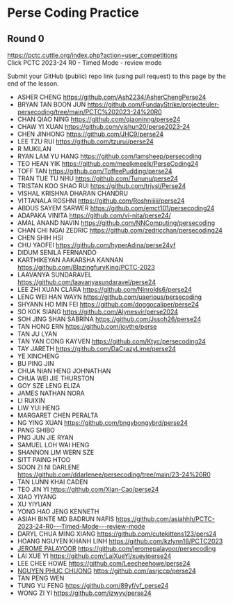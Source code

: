 # Perse Coding Practice 

## Round 0
https://pctc.cuttle.org/index.php?action=user_competitions   
Click PCTC 2023-24 R0 - Timed Mode - review mode

Submit your GitHub (public) repo link (using pull request) to this page by the end of the lesson.

- ASHER CHENG https://github.com/Ash2234/AsherChengPerse24
- BRYAN TAN BOON JUN https://github.com/FundayStrike/projecteuler-persecoding/tree/main/PCTC%202023-24%20R0
- CHAN QIAO NING https://github.com/qiaoninng/perse24
- CHAW YI XUAN https://github.com/yishun20/perse2023-24
- CHEN JINHONG https://github.com/JHC9/perse24
- LEE TZU RUI https://github.com/tzurui/perse24
- R MUKILAN
- RYAN LAM YU HANG https://github.com/lamsheep/persecoding
- TEO HEAN YIK https://github.com/meelkmeelk/PerseCoding24
- TOFF TAN https://github.com/ToffeePudding/perse24
- TRAN TUE TU NHU https://github.com/Tununu/perse24
- TRISTAN KOO SHAO RUI https://github.com/trjysl/Perse24
- VISHAL KRISHNA DHARAN CHANDRU
- VITTANALA ROSHNI https://github.com/Roshniiiii/perse24
- ABDUS SAYEM SARWER https://github.com/emct101/persecoding24
- ADAPAKA VINITA https://github.com/vi-nita/perse24/
- AMAL ANAND NAVIN https://github.com/NNComputing/persecoding
- CHAN CHI NGAI ZEDRIC https://github.com/zedricchan/persecoding24
- CHEN SHIH HSI
- CHU YAOFEI https://github.com/hyperAdina/perse24yf
- DIDUM SENILA FERNANDO
- KARTHIKEYAN AAKARSHA KANNAN https://github.com/BlazingfuryKing/PCTC-2023
- LAAVANYA SUNDARAVEL https://github.com/laavanyasundaravel/perse24
- LEE ZHI XUAN CLARA https://github.com/Ninrolds6/perse24
- LENG WEI HAN WAYN https://github.com/uaerious/persecoding
- SHYANN HO MIN FEI https://github.com/doggocaliper/perse24
- SO KOK SIANG https://github.com/Alynesvir/perse2024
- SOH JING SHAN SABRINA https://github.com/Jssoh26/perse24
- TAN HONG ERN https://github.com/jovthe/perse
- TAN JU LYAN
- TAN YAN CONG KAYVEN https://github.com/Ktyc/persecoding24
- TAY JARETH https://github.com/DaCrazyLime/perse24
- YE XINCHENG
- BU PING JIN
- CHUA NIAN HENG JOHNATHAN
- CHUA WEI JIE THURSTON
- GOY SZE LENG ELIZA
- JAMES NATHAN NORA
- LI RUIXIN
- LIW YUI HENG
- MARGARET CHEN PERALTA
- NG YING XUAN https://github.com/bngybongybrd/perse24
- PANG SHIBO
- PNG JUN JIE RYAN
- SAMUEL LOH WAI HENG
- SHANNON LIM WERN SZE
- SITT PAING HTOO
- SOON ZI NI DARLENE https://github.com/ddarlenee/persecoding/tree/main/23-24%20R0
- TAN LUNN KHAI CADEN
- TEO JIN YI https://github.com/Xian-Cao/perse24
- XIAO YIYANG
- XU YIYUAN
- YONG HAO JENG KENNETH
- ASIAH BINTE MD BADRUN NAFIS https://github.com/asiahhh/PCTC-2023-24-R0---Timed-Mode---review-mode
- DARYL CHUA MING XIANG https://github.com/cutekittens123/pers24
- HOANG NGUYEN KHANH LINH https://github.com/kzlynn18/PCTC2023
- [JEROME PALAYOOR](https://github.com/jeromepalayoor/persecoding) https://github.com/jeromepalayoor/persecoding
- LAI XUE YI https://github.com/LaiXueYi/xueyiperse24
- LEE CHEE HOWE https://github.com/Leecheehowe/perse24
- [NGUYEN PHUC CHUONG](https://github.com/asrjccp/perse24) https://github.com/asrjccp/perse24
- TAN PENG WEN
- TUNG YU FENG https://github.com/89yf/yf_perse24
- WONG ZI YI https://github.com/izwyv/perse24
